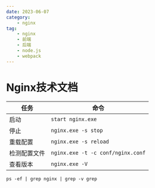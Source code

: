 ```yaml
---
date: 2023-06-07
category:
    - nginx
tag:
    - nginx
    - 前端
    - 后端
    - node.js
    - webpack
---
```

 # Nginx技术文档
任务  |  命令   
---|---  
启动  |  ` start nginx.exe `  
停止  |  ` nginx.exe -s stop `  
重载配置  |  ` nginx.exe -s reload `  
检测配置文件  |  ` nginx.exe -t -c conf/nginx.conf `  
查看版本  |  ` nginx.exe -V `  
  
` ps -ef | grep nginx | grep -v grep `

